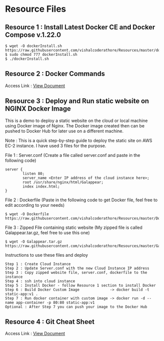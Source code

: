 # Resource Files

## Resource 1 : Install Latest Docker CE and Docker Compose v.1.22.0

```
$ wget -O dockerInstall.sh https://raw.githubusercontent.com/vishalcoderathore/Resources/master/dockerInstall.sh
$ sudo chmod 777 dockerInstall.sh
$ ./dockerInstall.sh
```

## Resource 2 : Docker Commands

Access Link : [View Document](https://docs.google.com/document/d/1Rzc0hN0T3padm_zEuIG1H88NdbeD3IHtFoZ1E90bygw/edit?usp=sharing)

## Resource 3 : Deploy and Run static website on NGINX Docker Image

This is a demo to deploy a static website on the cloud or local machine using Docker image of Nginx. The Docker image created then can be pushed to Docker Hub for later use on a different machine.

Note : This is a quick step-by-step guide to deploy the static site on AWS EC-2 instance. I have used 3 files for the purpose.

File 1 : Server.conf (Create a file called server.conf and paste in the following code)

```
server {
        listen 80;
        server_name <Enter IP address of the cloud instance here>;
        root /usr/share/nginx/html/Galappear;
        index index.html;
}
```

File 2 : Dockerfile (Paste in the following code to get Docker file, feel free to edit according to your needs)

```
$ wget -O Dockerfile https://raw.githubusercontent.com/vishalcoderathore/Resources/master/Dockerfile
```

File 3 : Zipped File containing static website (My zipped file is called Galappear.tar.gz, feel free to use this one)

```
$ wget -O Galappear.tar.gz https://raw.githubusercontent.com/vishalcoderathore/Resources/master/Galappear.tar.gz
```

Instructions to use these files and deploy

```
Step 1 : Create Cloud Instance
Step 2 : Update Server.conf with the new Cloud Instance IP address
Step 3 : Copy zipped website file, server.conf, dockerfile to the instance
Step 4 : ssh into cloud instance
Step 5 : Install Docker - follow Resource 1 section to install Docker
Step 6 : Build Docker Custom Image              -> docker build -t static-app:v1 .
Step 7 : Run docker container with custom image -> docker run -d --name app-container -p 80:80 static-app:v1
Optional : After Step 7 you can push your image to the Docker Hub
```

## Resource 4 : Git Cheat Sheet

Access Link : [View Document](https://github.com/vishalcoderathore/Resources/blob/master/git-cheat-sheet.md)

